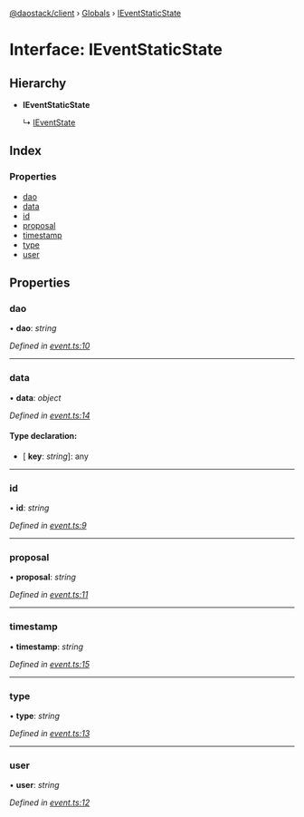 [@daostack/client](../README.md) › [Globals](../globals.md) › [IEventStaticState](ieventstaticstate.md)

# Interface: IEventStaticState

## Hierarchy

* **IEventStaticState**

  ↳ [IEventState](ieventstate.md)

## Index

### Properties

* [dao](ieventstaticstate.md#dao)
* [data](ieventstaticstate.md#data)
* [id](ieventstaticstate.md#id)
* [proposal](ieventstaticstate.md#proposal)
* [timestamp](ieventstaticstate.md#timestamp)
* [type](ieventstaticstate.md#type)
* [user](ieventstaticstate.md#user)

## Properties

###  dao

• **dao**: *string*

*Defined in [event.ts:10](https://github.com/daostack/client/blob/84a7af3/src/event.ts#L10)*

___

###  data

• **data**: *object*

*Defined in [event.ts:14](https://github.com/daostack/client/blob/84a7af3/src/event.ts#L14)*

#### Type declaration:

* \[ **key**: *string*\]: any

___

###  id

• **id**: *string*

*Defined in [event.ts:9](https://github.com/daostack/client/blob/84a7af3/src/event.ts#L9)*

___

###  proposal

• **proposal**: *string*

*Defined in [event.ts:11](https://github.com/daostack/client/blob/84a7af3/src/event.ts#L11)*

___

###  timestamp

• **timestamp**: *string*

*Defined in [event.ts:15](https://github.com/daostack/client/blob/84a7af3/src/event.ts#L15)*

___

###  type

• **type**: *string*

*Defined in [event.ts:13](https://github.com/daostack/client/blob/84a7af3/src/event.ts#L13)*

___

###  user

• **user**: *string*

*Defined in [event.ts:12](https://github.com/daostack/client/blob/84a7af3/src/event.ts#L12)*
